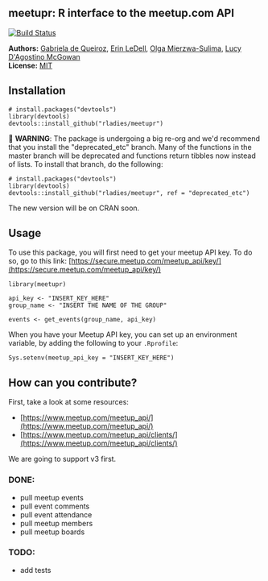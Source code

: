 meetupr: R interface to the meetup.com API
--------------------

[![Build Status](https://travis-ci.org/rladies/meetupr.svg?branch=master)](https://travis-ci.org/rladies/meetupr)

**Authors:** [Gabriela de Queiroz](http://gdequeiroz.github.io/), [Erin LeDell](http://www.stat.berkeley.edu/~ledell/), [Olga Mierzwa-Sulima](https://github.com/olgamie), [Lucy D'Agostino McGowan](http://www.lucymcgowan.com)<br/>
**License:** [MIT](https://opensource.org/licenses/MIT)


## Installation

```{r}
# install.packages("devtools")
library(devtools)
devtools::install_github("rladies/meetupr")
```
🚧 **WARNING**: The package is undergoing a big re-org and we'd recommend that you install the "deprecated_etc" branch.  Many of the functions in the master branch will be deprecated and functions return tibbles now instead of lists.  To install that branch, do the following:

```{r}
# install.packages("devtools")
library(devtools)
devtools::install_github("rladies/meetupr", ref = "deprecated_etc")
```
The new version will be on CRAN soon.

## Usage

To use this package, you will first need to get your meetup API key. To do so, go to this link: [https://secure.meetup.com/meetup_api/key/](https://secure.meetup.com/meetup_api/key/)

```{r}
library(meetupr)

api_key <- "INSERT_KEY_HERE"
group_name <- "INSERT THE NAME OF THE GROUP"

events <- get_events(group_name, api_key)
```

When you have your Meetup API key, you can set up an environment variable, by adding the following to your `.Rprofile`:

```{r}
Sys.setenv(meetup_api_key = "INSERT_KEY_HERE")
```

## How can you contribute?

First, take a look at some resources:

- [https://www.meetup.com/meetup_api/](https://www.meetup.com/meetup_api/)
- [https://www.meetup.com/meetup_api/clients/](https://www.meetup.com/meetup_api/clients/)

We are going to support v3 first.

### DONE:
- pull meetup events
- pull event comments
- pull event attendance
- pull meetup members
- pull meetup boards

### TODO:
- add tests

